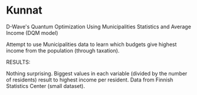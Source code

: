 # Kunnat
D-Wave's Quantum Optimization Using Municipalities Statistics and Average Income (DQM model)

Attempt to use Municipalities data to learn which budgets give highest income from the population (through taxation).

RESULTS:

Nothing surprising. Biggest values in each variable (divided by the number of residents) result to highest income per resident. Data from Finnish Statistics Center (small dataset).

